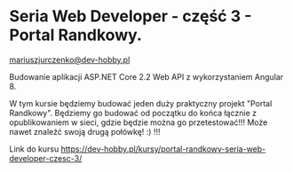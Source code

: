 # Seria Web Developer - część 3 - Portal Randkowy. 
mariuszjurczenko@dev-hobby.pl

Budowanie aplikacji ASP.NET Core 2.2 Web API z wykorzystaniem Angular 8. 

W tym kursie będziemy budować jeden duży praktyczny projekt "Portal Randkowy". 
Będziemy go budować od początku do końca łącznie z opublikowaniem w sieci, gdzie będzie można go przetestować!!! 
Może nawet znaleźć swoją drugą połówkę! :) !!! 

Link do kursu
https://dev-hobby.pl/kursy/portal-randkowy-seria-web-developer-czesc-3/
